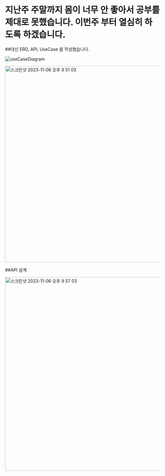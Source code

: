 # 지난주 주말까지 몸이 너무 안 좋아서 공부를 제대로 못했습니다. 이번주 부터 열심히 하도록 하겠습니다.
##대신 ERD, API, UseCase 를 작성했습니다.

![useCaseDiagram](https://github.com/Mcgeolypazun/spring_Project_one/assets/79851594/f7889f25-4096-44dc-95f4-64550682ccde)


<img width="640" alt="스크린샷 2023-11-06 오후 9 51 03" src="https://github.com/Mcgeolypazun/spring_Project_one/assets/79851594/5776aeff-d2dc-4121-a0da-188062226229">


##API 설계

<img width="631" alt="스크린샷 2023-11-06 오후 9 57 03" src="https://github.com/Mcgeolypazun/spring_Project_one/assets/79851594/83c7250f-76d3-4142-b119-58a26a401d9f">
